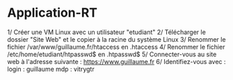 # Application-RT
1/ Créer une VM Linux avec un utilisateur "etudiant"
2/ Télécharger le dossier "Site Web" et le copier à la racine du système Linux
3/ Renommer le fichier /var/www/guillaume.fr/htaccess en .htaccess
4/ Renommer le fichier /etc/home/etudiant/htpasswd$ en .htpasswd$
5/ Connecter-vous au site web à l'adresse suivante : https://www.guillaume.fr
6/ Identifiez-vous avec :
login : guillaume
mdp : vitrygtr
